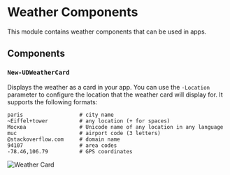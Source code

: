 # Weather Components

This module contains weather components that can be used in apps. 

## Components 

### `New-UDWeatherCard`

Displays the weather as a card in your app. You can use the `-Location` parameter to configure the location that the weather card will display for. It supports the following formats: 

```
paris                  # city name
~Eiffel+tower          # any location (+ for spaces)
Москва                 # Unicode name of any location in any language
muc                    # airport code (3 letters)
@stackoverflow.com     # domain name
94107                  # area codes
-78.46,106.79          # GPS coordinates
```

![Weather Card](https://raw.githubusercontent.com/ironmansoftware/scripts/main/images/Misc/Weather.Apps.png)
